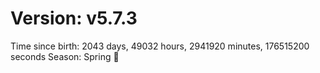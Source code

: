# Version: v5.7.3
Time since birth: 2043 days, 49032 hours, 2941920 minutes, 176515200 seconds
Season: Spring 🌸

